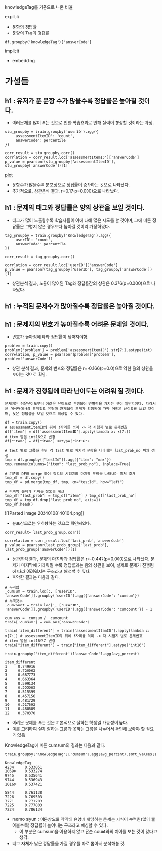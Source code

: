 
knowledgeTag를 기준으로 나온 비율


explicit
- 문항의 정답률
- 문항의 Tag의 정답률

```
df.groupby('knowledgeTag')['answerCode']
```

implicit
- embedding

# 가설들

## h1 : 유저가 푼 문항 수가 많을수록 정답률은 높아질 것이다.
- 여러문제를 많이 푸는 것으로 인한 학습효과로 인해 실력이 향상할 것이라는 가정.

```
stu_groupby = train.groupby('userID').agg({
    'assessmentItemID': 'count',
    'answerCode': percentile
})
```

```
corr_result = stu_groupby.corr()
corrlation = corr_result.loc['assessmentItemID']['answerCode']
p_value = pearsonr(stu_groupby['assessmentItemID'], stu_groupby['answerCode'])[1]
```
[plot](https://colab.research.google.com/drive/1zOsihu1mya9o88g5hVWFOh_3bpQvx29Y#scrollTo=Fop5BgTiyLOC)
- 문항수가 많을수록 분포상으로 정답률이 증가하는 것으로 나타났다.
- 추가적으로, 상관분석 결과, r=0.17(p=0.000)으로 나타났다.

## h1 : 문제의 태그와 정답률은 양의 상관을 보일 것이다.
- 태그가 많이 노출될수록 학습자들이 이에 대해 많은 시도를 할 것이며, 그에 따른 정답률은 그렇지 않은 경우보다 높아질 것이라 가정하였다.

```
tag_groupby = train.groupby('KnowledgeTag').agg({
    'userID': 'count',
    'answerCode': percentile
})

corr_result = tag_groupby.corr()

corrlation = corr_result.loc['userID']['answerCode']
p_value = pearsonr(tag_groupby['userID'], tag_groupby['answerCode'])[1]
```
- 상관분석 결과, 노출이 많이된 Tag와 정답률간의 상관은 0.376(p=0.000)으로 나타났다.

## h1 : 누적된 문제수가 많아질수록 정답률은 높아질 것이다.


## h1 : 문제지의 번호가 높아질수록 어려운 문제일 것이다.
- 번호가 높아짐에 따라 정답률이 낮아져야함.

```
problem = train.copy()
problem['problem'] = problem['assessmentItemID'].str[7:].astype(int)
correlation, p_value = pearsonr(problem['problem'], problem['answerCode'])
```
- 상관 분석 결과, 문제의 번호와 정답률은 r=-0.166(p=0.0)으로 약한 음의 상관을 보이는 것으로 확인.

## h1 : 문제가 진행됨에 따라 난이도는 어려워 질 것이다.
	문제지는 쉬운난이도부터 어려운 난이도로 진행되어 변별력을 가지는 것이 일반적이다. 따라서 본 데이터에서의 문제집도 유형과 관계없이 문제가 진행됨에 따라 어려운 난이도를 보일 것이며, 낮은 정답률을 보일 것으로 예상할 수 있다.

```
df = train.copy()
# assessmentItemID의 뒤에 3자리를 의미 -> 각 시험지 별로 문제번호
df['item'] = df['assessmentItemID'].apply(lambda x: x[7:]) 
# item 열을 int16으로 변경
df["item"] = df["item"].astype("int16")
```

```
# test 별로 그룹화 한뒤 각 test 별로 마지막 문항을 나타내는 last_prob_no 피쳐 생성
tmp = df.groupby(["testId"]).agg({"item": "max"})
tmp.rename(columns={"item": "last_prob_no"}, inplace=True)

# 기존의 DF와 merge 하여 각각의 시험지의 마지막 문항을 나타내는 피쳐 추가
tmp_df = df.copy()
tmp_df = pd.merge(tmp_df, tmp, on="testId", how="left")

# 마지막 문제와 가까운 정도를 계산
tmp_df["last_prob"] = tmp_df["item"] / tmp_df["last_prob_no"]
tmp_df = tmp_df.drop("last_prob_no", axis=1)
tmp_df.head()
```
![[Pasted image 20240108140104.png]]
- 분포상으로는 우하향하는 것으로 확인되었다.

```
corr_result= last_prob_group.corr()

correlation = corr_result.loc['last_prob','answerCode']
p_value = pearsonr(last_prob_group['last_prob'], last_prob_group['answerCode'])[1]
```
- 상관분석 결과, 문제의 마지막과 정답률은 r=-0.447(p=0.000)으로 나타났다. 문제가 마지막에 가까워질 수록 정답률과는 음의 상관을 보여, 실제로 문제가 진행됨에 따라 어려워지는 구조라고 해석할 수 있다.
- 파악한 결과는 다음과 같다.
```
# 누적합
_cumsum = train.loc[:, ['userID', 'answerCode']].groupby('userID').agg({'answerCode': 'cumsum'})
# 누적갯수
_cumcount = train.loc[:, ['userID', 'answerCode']].groupby('userID').agg({'answerCode': 'cumcount'}) + 1

cum_ans = _cumsum / _cumcount
train['cumsum'] = cum_ans['answerCode']

train['item_different'] = train['assessmentItemID'].apply(lambda x: x[7:]) # assessmentItemID의 뒤에 3자리를 의미 -> 각 시험지 별로 문제번호
# item 열을 int16으로 변경
train["item_different"] = train["item_different"].astype("int16")

train.groupby('item_different')['answerCode'].agg(avg_percent)
```
```
item_different
1     0.749916
2     0.720062
3     0.687773
4     0.663364
5     0.599134
6     0.555685
7     0.515399
8     0.457156
9     0.481729
10    0.527892
11    0.480609
12    0.370370
```
- 어려운 문제를 푸는 것은 기본적으로 잘하는 학생일 가능성이 높다.
- 이를 고려하여 실제 잘하는 그룹과 못하는 그룹을 나누어서 확인해 보아야 할 필요가 있음.

KnowledgeTag에 따른  cumsum의 결과는 다음과 같다.
```
train.groupby('KnowledgeTag')['cumsum'].agg(avg_percent).sort_values()

KnowledgeTag
4234     0.533051
10590    0.533274
9745     0.535641
9744     0.536943
10169    0.537421
           ...   
5844     0.761138
7226     0.769503
7271     0.771203
7225     0.777803
7224     0.786134
```
- memo siyun : 이론상으로 각각의 유형에 해당하는 문제는 지식이 누적됨(많이 풀어볼수록) 정답률이 늘어나는 구조라고 예상할 수 있다.
	- 이 부분은 cumsum을 이용하지 않고 단순 count와의 차이를 보는 것이 맞다고 생각.
- 태그 자체가 낮은 정답률을 가질 경우를 따로 뽑아서 분석해볼 것.

